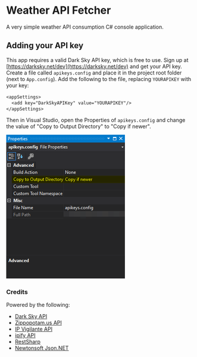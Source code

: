# Weather API Fetcher

A very simple weather API consumption C# console application.  

## Adding your API key
This app requires a valid Dark Sky API key, which is free to use. Sign up at [https://darksky.net/dev](https://darksky.net/dev) and get your API key. Create a file called `apikeys.config` and place it in the project root folder (next to `App.config`). Add the following to the file, replacing `YOURAPIKEY` with your key:
```
<appSettings>
  <add key="DarkSkyAPIKey" value="YOURAPIKEY"/>
</appSettings>
```
Then in Visual Studio, open the Properties of `apikeys.config` and change the value of "Copy to Output Directory" to "Copy if newer".  

![apikeys.config properties](apikeys.png)

### Credits
Powered by the following:  
* [Dark Sky API](https://darksky.net/poweredby/)
* [Zippopotam.us API](http://www.zippopotam.us/)
* [IP Vigilante API](https://www.ipvigilante.com/)
* [ipify API](https://www.ipify.org/)
* [RestSharp](https://github.com/restsharp/RestSharp)
* [Newtonsoft Json.NET](https://www.newtonsoft.com/json)
